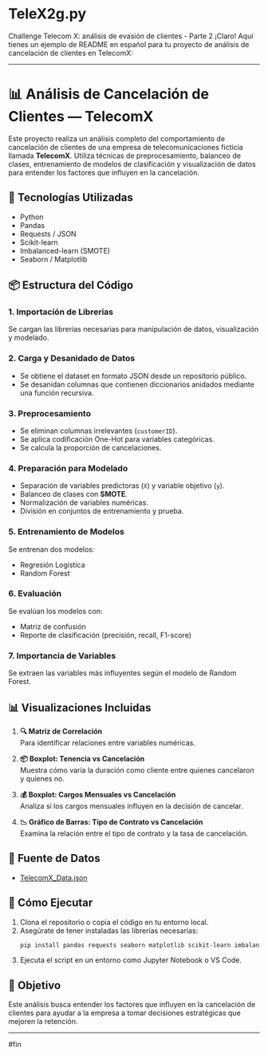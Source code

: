 # TeleX2g.py
Challenge Telecom X: análisis de evasión de clientes - Parte 2
¡Claro! Aquí tienes un ejemplo de README en español para tu proyecto de análisis de cancelación de clientes en TelecomX:

---

# 📊 Análisis de Cancelación de Clientes — TelecomX

Este proyecto realiza un análisis completo del comportamiento de cancelación de clientes de una empresa de telecomunicaciones ficticia llamada **TelecomX**. Utiliza técnicas de preprocesamiento, balanceo de clases, entrenamiento de modelos de clasificación y visualización de datos para entender los factores que influyen en la cancelación.

## 🧰 Tecnologías Utilizadas

- Python
- Pandas
- Requests / JSON
- Scikit-learn
- Imbalanced-learn (SMOTE)
- Seaborn / Matplotlib

## 📦 Estructura del Código

### 1. **Importación de Librerías**
Se cargan las librerías necesarias para manipulación de datos, visualización y modelado.

### 2. **Carga y Desanidado de Datos**
- Se obtiene el dataset en formato JSON desde un repositorio público.
- Se desanidan columnas que contienen diccionarios anidados mediante una función recursiva.

### 3. **Preprocesamiento**
- Se eliminan columnas irrelevantes (`customerID`).
- Se aplica codificación One-Hot para variables categóricas.
- Se calcula la proporción de cancelaciones.

### 4. **Preparación para Modelado**
- Separación de variables predictoras (`X`) y variable objetivo (`y`).
- Balanceo de clases con **SMOTE**.
- Normalización de variables numéricas.
- División en conjuntos de entrenamiento y prueba.

### 5. **Entrenamiento de Modelos**
Se entrenan dos modelos:
- Regresión Logística
- Random Forest

### 6. **Evaluación**
Se evalúan los modelos con:
- Matriz de confusión
- Reporte de clasificación (precisión, recall, F1-score)

### 7. **Importancia de Variables**
Se extraen las variables más influyentes según el modelo de Random Forest.

## 📊 Visualizaciones Incluidas

1. **🔍 Matriz de Correlación**  
   Para identificar relaciones entre variables numéricas.

2. **📦 Boxplot: Tenencia vs Cancelación**  
   Muestra cómo varía la duración como cliente entre quienes cancelaron y quienes no.

3. **💰 Boxplot: Cargos Mensuales vs Cancelación**  
   Analiza si los cargos mensuales influyen en la decisión de cancelar.

4. **📉 Gráfico de Barras: Tipo de Contrato vs Cancelación**  
   Examina la relación entre el tipo de contrato y la tasa de cancelación.

## 📁 Fuente de Datos

- [TelecomX_Data.json](https://raw.githubusercontent.com/alura-cursos/challenge2-data-science-LATAM/main/TelecomX_Data.json)

## 🚀 Cómo Ejecutar

1. Clona el repositorio o copia el código en tu entorno local.
2. Asegúrate de tener instaladas las librerías necesarias:
   ```bash
   pip install pandas requests seaborn matplotlib scikit-learn imbalanced-learn
   ```
3. Ejecuta el script en un entorno como Jupyter Notebook o VS Code.

## 📌 Objetivo

Este análisis busca entender los factores que influyen en la cancelación de clientes para ayudar a la empresa a tomar decisiones estratégicas que mejoren la retención.

---
#fin
